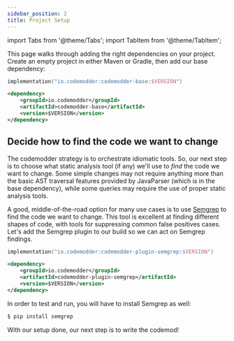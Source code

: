 ```yaml
---
sidebar_position: 2
title: Project Setup
---
```

import Tabs from '@theme/Tabs';
import TabItem from '@theme/TabItem';

This page walks through adding the right dependencies on your project. Create an empty project in either Maven or Gradle, then add our base dependency:

<Tabs>
<TabItem value="gradle-base" label="Gradle">

```kotlin
implementation("io.codemodder:codemodder-base:$VERSION")
```

</TabItem>
<TabItem value="mvn-base" label="Maven">

```xml
<dependency>
    <groupId>io.codemodder</groupId>
    <artifactId>codemodder-base</artifactId>
    <version>$VERSION</version>
</dependency>
```

</TabItem>
</Tabs>

## Decide how to find the code we want to change

The codemodder strategy is to orchestrate idiomatic tools. So, our next step is to choose what static analysis tool (if any) we'll use to _find_ the code we want to change. Some simple changes may not require anything more than the basic AST traversal features provided by JavaParser (which is in the base dependency), while some queries may require the use of proper static analysis tools.

A good, middle-of-the-road option for many use cases is to use [Semgrep](https://semgrep.dev) to find the code we want to change. This tool is excellent at finding different shapes of code, with tools for suppressing common false positives cases. Let's add the Semgrep plugin to our build so we can act on Semgrep findings.


<Tabs>
<TabItem value="gradle-semgrep" label="Gradle">

```kotlin
implementation("io.codemodder:codemodder-plugin-semgrep:$VERSION")
```

</TabItem>
<TabItem value="mvn-semgrep" label="Maven">

```xml
<dependency>
    <groupId>io.codemodder</groupId>
    <artifactId>codemodder-plugin-semgrep</artifactId>
    <version>$VERSION</version>
</dependency>
```

</TabItem>
</Tabs>

In order to test and run, you will have to install Semgrep as well:

```bash
$ pip install semgrep
```

With our setup done, our next step is to write the codemod!